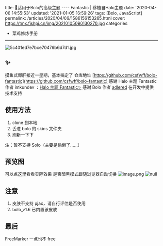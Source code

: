 title: 🎨适用于Bolo的高级主题 ---- Fantastic | 移植自Halo主题
date: '2020-04-06 14:55:53'
updated: '2021-01-05 16:59:26'
tags: [Bolo, JavaScript]
permalink: /articles/2020/04/06/1586156153265.html
cover: https://tmx.fishpi.cn/img/20210105090130270.jpg
categories: 
- 菜鸡修炼手册
---
![5c401ed7e7bce70476b6d7d1.jpg](https://tmx.fishpi.cn/img/20210105090130270.jpg)

## ✨

摸鱼式爆肝接近一星期，基本搞定了
仓库地址 [https://github.com/csfwff/bolo-fantastic](https://github.com/csfwff/bolo-fantastic)
感谢 Halo 主题 Fantastic 作者 imkundev ：[Halo 主题 Fantastic✨](https://github.com/imkundev/halo-theme-fantastic)
感谢 Bolo 作者 [adlered](https://github.com/adlered) 在开发中提供技术支持

## 使用方法

1. clone 到本地
2. 丢进 bolo 的 skins 文件夹
3. 刷新一下下

注：暂不支持 Solo（主要是偷懒了……）

## 预览图

可以点[这里](https://www.sszsj.cc/?skin=bolo-fantastic)看看实际效果
是否暗黑模式跟随浏览器自动切换
![image.png](https://tmx.fishpi.cn/img/20210105090231051.png)
![null](https://github.com/adlered/bolo-solo/raw/master/preview/3.png)

## 注意

1. 皮肤不支持 pjax，请自行评估是否使用
2. bolo_v1.6 已内置该皮肤

## 最后

FreeMarker 一点也不 free

